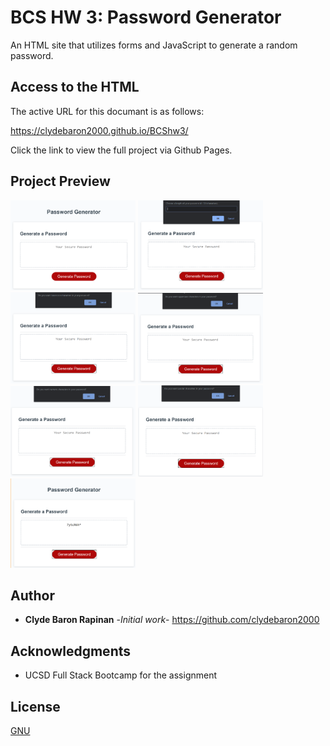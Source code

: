 # BCS HW 3: Password Generator

An HTML site that utilizes forms and JavaScript to generate a random password.

## Access to the HTML

The active URL for this documant is as follows:

https://clydebaron2000.github.io/BCShw3/

Click the link to view the full project via Github Pages.

## Project Preview

<img src="Assets/mainpage.PNG"  width="200px"/>
<img src="Assets/length.PNG"  width="200px"/>
<img src="Assets/lower.PNG"  width="200px"/>
<img src="Assets/upper.PNG"  width="200px"/>
<img src="Assets/num.PNG"  width="200px"/>
<img src="Assets/spec.PNG"  width="200px"/>
<img src="Assets/final.PNG"  width="200px"/>

## Author

* **Clyde Baron Rapinan** -*Initial work*- https://github.com/clydebaron2000

## Acknowledgments

* UCSD Full Stack Bootcamp for the assignment

## License

[GNU](https://choosealicense.com/licenses/gpl-3.0/)